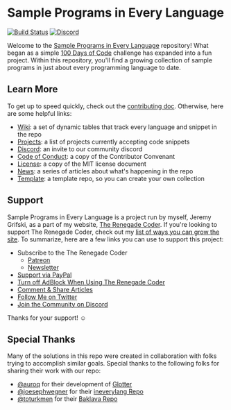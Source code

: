 # Sample Programs in Every Language

[![Build Status](https://github.com/TheRenegadeCoder/sample-programs/actions/workflows/test-suite.yml/badge.svg?branch=main)](https://github.com/TheRenegadeCoder/sample-programs/actions/workflows/test-suite.yml)
[![Discord](https://img.shields.io/discord/612072397545275424)](https://discord.gg/Jhmtj7Z)  


Welcome to the [Sample Programs in Every Language][sample-programs-on-the-renegade-coder] 
repository! What began as a simple [100 Days of Code][1] challenge has expanded into a 
fun project. Within this repository, you'll find a growing collection of sample programs
in just about every programming language to date.

## Learn More

To get up to speed quickly, check out the [contributing doc][6]. Otherwise, 
here are some helpful links:

- [Wiki][5]: a set of dynamic tables that track every language and snippet in the repo
- [Projects][20]: a list of projects currently accepting code snippets
- [Discord][15]: an invite to our community discord
- [Code of Conduct][8]: a copy of the Contributor Convenant
- [License][9]: a copy of the MIT license document
- [News][sample-programs-news-series]: a series of articles about what's happening in the repo
- [Template][sample-programs-template]: a template repo, so you can create your own collection

## Support

Sample Programs in Every Language is a project run by myself, Jeremy Grifski, as
a part of my website, [The Renegade Coder][10]. If you're looking to support The Renegade Coder, check out my
[list of ways you can grow the site][11]. To summarize, here are a few links you can use to support this project:

- Subscribe to the The Renegade Coder
  - [Patreon][7]
  - [Newsletter][renegade-coder-newsletter]
- [Support via PayPal][12]
- [Turn off AdBlock When Using The Renegade Coder][13]
- [Comment & Share Articles][sample-programs-on-the-renegade-coder]
- [Follow Me on Twitter][14]
- [Join the Community on Discord][15]

Thanks for your support! :relaxed:

## Special Thanks

Many of the solutions in this repo were created in collaboration with folks
trying to accomplish similar goals. Special thanks to the following folks
for sharing their work with our repo:

- [@auroq][auroq-profile] for their development of [Glotter][glotter-repo]
- [@joesephwegner][joesephwegner-profile] for their [ineverylang Repo][ineverylang-repo]
- [@toturkmen][toturkmen-profile] for their [Baklava Repo][baklava-repo]

[1]: http://www.100daysofcode.com/
[2]: https://therenegadecoder.com/code/hello-world-in-every-language/
[3]: https://therenegadecoder.com/code/reverse-a-string-in-every-language/
[4]: https://therenegadecoder.com/blog/the-coolest-programming-language-features/
[5]: https://github.com/jrg94/sample-programs/wiki
[6]: https://github.com/jrg94/sample-programs/blob/master/.github/CONTRIBUTING.md
[7]: https://www.patreon.com/TheRenegadeCoder
[8]: https://github.com/jrg94/sample-programs/blob/master/.github/CODE_OF_CONDUCT.md
[9]: https://github.com/jrg94/sample-programs/blob/master/LICENSE
[10]: https://therenegadecoder.com/
[11]: https://therenegadecoder.com/blog/ways-you-can-help-grow-the-renegade-coder/
[12]: https://www.paypal.me/therenegadecoder
[13]: https://help.getadblock.com/support/solutions/articles/6000163989-how-do-i-pause-or-disable-adblock-
[14]: https://twitter.com/RenegadeCoder94
[15]: https://discord.gg/Jhmtj7Z
[16]: https://therenegadecoder.com/code/longest-palindrome-substring-in-every-language/
[18]: https://therenegadecoder.com/code/fizz-buzz-in-every-language/
[19]: https://therenegadecoder.com/code/python-code-snippets-for-everyday-problems/
[20]: https://sampleprograms.io/projects/

[auroq-profile]: https://github.com/auroq
[baklava-repo]: https://github.com/toturkmen/baklava
[glotter-repo]: https://github.com/auroq/glotter
[ineverylang-repo]: https://github.com/josephwegner/ineverylang
[joesephwegner-profile]: https://github.com/josephwegner
[renegade-coder-newsletter]: https://therenegadecoder.com/about/newsletter/
[sample-programs-news-series]: https://therenegadecoder.com/series/sample-programs-repo-news/
[sample-programs-on-the-renegade-coder]: https://therenegadecoder.com/code/sample-programs-in-every-language/
[toturkmen-profile]: https://github.com/toturkmen
[sample-programs-template]: https://github.com/TheRenegadeCoder/sample-programs-template
